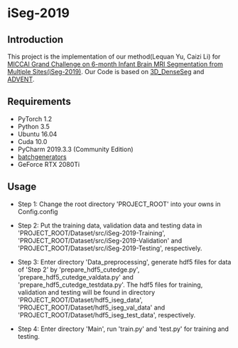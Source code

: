 # iSeg-2019

## Introduction
This project is the implementation of our method(Lequan Yu, Caizi Li) for [MICCAI Grand Challenge on 6-month Infant Brain MRI Segmentation from Multiple Sites(iSeg-2019)](http://iseg2019.web.unc.edu/). Our Code is based on [3D_DenseSeg](https://github.com/tbuikr/3D_DenseSeg) and [ADVENT](https://github.com/valeoai/ADVENT). 

## Requirements
* PyTorch 1.2
* Python 3.5
* Ubuntu 16.04
* Cuda 10.0
* PyCharm 2019.3.3 (Community Edition)
* [batchgenerators](https://github.com/MIC-DKFZ/batchgenerators)
* GeForce RTX 2080Ti

## Usage

* Step 1: 
Change the root directory 'PROJECT_ROOT' into your owns in Config.config

* Step 2:
Put the training data, validation data and testing data in 'PROJECT_ROOT/Dataset/src/iSeg-2019-Training', 'PROJECT_ROOT/Dataset/src/iSeg-2019-Validation' and 'PROJECT_ROOT/Dataset/src/iSeg-2019-Testing', respectively.

* Step 3:
Enter directory 'Data_preprocessing', generate hdf5 files for data of 'Step 2' by 'prepare_hdf5_cutedge.py', 'prepare_hdf5_cutedge_valdata.py' and 'prepare_hdf5_cutedge_testdata.py'. The hdf5 files for training, validation and testing will be found in directory 'PROJECT_ROOT/Dataset/hdf5_iseg_data', 'PROJECT_ROOT/Dataset/hdf5_iseg_val_data' and 'PROJECT_ROOT/Dataset/hdf5_iseg_test_data', respectively.

* Step 4:
Enter directory 'Main', run 'train.py' and 'test.py' for training and testing.


